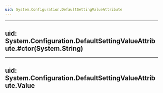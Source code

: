 ```yaml
---
uid: System.Configuration.DefaultSettingValueAttribute
---
```


---
uid: System.Configuration.DefaultSettingValueAttribute.#ctor(System.String)
---

---
uid: System.Configuration.DefaultSettingValueAttribute.Value
---
